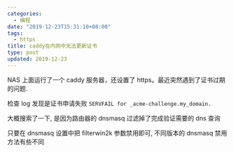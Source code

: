```yaml
---
categories:
  - 编程
date: "2019-12-23T15:31:10+08:00"
tags:
  - https
title: caddy在内网中无法更新证书
type: post
updated: 2019-12-23
---
```


NAS 上面运行了一个 caddy 服务器，还设置了 https。最近突然遇到了证书过期的问题.

检查 log 发现是证书申请失败 `SERVFAIL for _acme-challenge.my_domain.`

大概搜索了一下, 是因为路由器的 dnsmasq 过滤掉了完成验证需要的 dns 查询

只要在 dnsmasq 设置中把 filterwin2k 参数禁用即可, 不同版本的 dnsmasq 禁用方法有些不同
